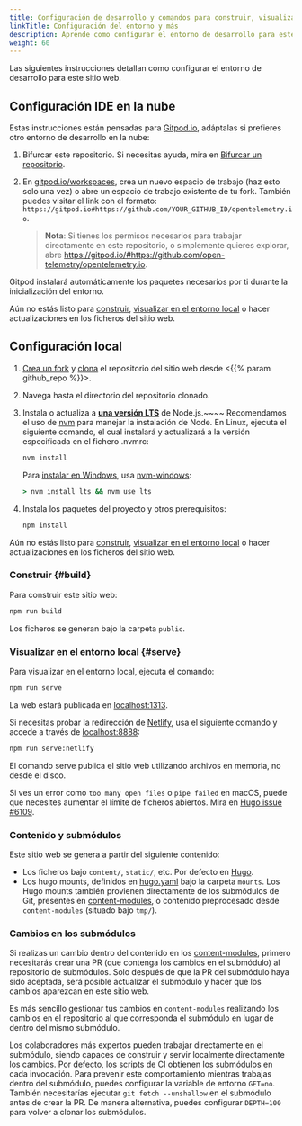 ```yaml
---
title: Configuración de desarrollo y comandos para construir, visualizar en el entorno local y más
linkTitle: Configuración del entorno y más
description: Aprende como configurar el entorno de desarrollo para este sitio web.
weight: 60
---
```


Las siguientes instrucciones detallan como configurar el entorno de desarrollo para este sitio web.

## Configuración IDE en la nube

Estas instrucciones están pensadas para [Gitpod.io], adáptalas si prefieres otro entorno de desarrollo en la nube:

1.  Bifurcar este repositorio. Si necesitas ayuda, mira en [Bifurcar un repositorio][fork].
2.  En [gitpod.io/workspaces], crea un nuevo espacio de trabajo (haz esto solo una vez) o abre un espacio de trabajo existente de tu fork. También puedes visitar el link con el formato:
    `https://gitpod.io#https://github.com/YOUR_GITHUB_ID/opentelemetry.io`.

    > **Nota**: Si tienes los permisos necesarios para trabajar directamente en este repositorio,
    > o simplemente quieres explorar, abre
    > <https://gitpod.io/#https://github.com/open-telemetry/opentelemetry.io>.

Gitpod instalará automáticamente los paquetes necesarios por ti durante la inicialización del entorno.

Aún no estás listo para [construir](#build), [visualizar en el entorno local](#serve) o hacer actualizaciones en los ficheros del sitio web.

## Configuración local

1.  [Crea un fork][fork] y [clona][clone] el repositorio del sitio web desde
    <{{% param github_repo %}}>.
2.  Navega hasta el directorio del repositorio clonado.
3.  Instala o actualiza a [**una versión LTS**][nodejs-rel] de Node.js.~~~~
    Recomendamos el uso de [nvm][] para manejar la instalación de Node. En Linux,
    ejecuta el siguiente comando, el cual instalará y actualizará a la versión especificada en el fichero .nvmrc:

    ```sh
    nvm install
    ```

    Para [instalar en Windows][nodejs-win], usa [nvm-windows][]:

    ```cmd
    > nvm install lts && nvm use lts
    ```

4.  Instala los paquetes del proyecto y otros prerequisitos:

    ```sh
    npm install
    ```

Aún no estás listo para [construir](#build), [visualizar en el entorno local](#serve) o hacer actualizaciones en los ficheros del sitio web.

### Construir {#build}

Para construir este sitio web:

```sh
npm run build
```

Los ficheros se generan bajo la carpeta `public`.

### Visualizar en el entorno local {#serve}

Para visualizar en el entorno local, ejecuta el comando:

```sh
npm run serve
```

La web estará publicada en [localhost:1313][].

Si necesitas probar la redirección de [Netlify], usa el siguiente comando y accede a través de [localhost:8888][]:

```sh
npm run serve:netlify
```

El comando serve publica el sitio web utilizando archivos en memoria, no desde el disco.

Si ves un error como `too many open files` o `pipe failed` en macOS, puede que necesites aumentar el límite de ficheros abiertos. Mira en [Hugo issue #6109](https://github.com/gohugoio/hugo/issues/6109).

### Contenido y submódulos

Este sitio web se genera a partir del siguiente contenido:

- Los ficheros bajo `content/`, `static/`, etc. Por defecto en [Hugo][].
- Los hugo mounts, definidos en [hugo.yaml][] bajo la carpeta `mounts`. Los Hugo mounts también provienen directamente de los submódulos de Git, presentes en [content-modules][], o contenido preprocesado desde `content-modules` (situado bajo `tmp/`).

[hugo.yaml]:
https://github.com/open-telemetry/opentelemetry.io/blob/main/hugo.yaml
[content-modules]:
https://github.com/open-telemetry/opentelemetry.io/tree/main/content-modules

### Cambios en los submódulos

Si realizas un cambio dentro del contenido en los [content-modules][], primero necesitarás crear una PR (que contenga los cambios en el submódulo) al repositorio de submódulos.
Solo después de que la PR del submódulo haya sido aceptada, será posible actualizar el submódulo y hacer que los cambios aparezcan en este sitio web.

Es más sencillo gestionar tus cambios en `content-modules` realizando los cambios en el repositorio al que corresponda el submódulo en lugar de dentro del mismo submódulo.

Los colaboradores más expertos pueden trabajar directamente en el submódulo, siendo capaces de construir y servir localmente directamente los cambios. Por defecto, los scripts de CI obtienen los submódulos en cada invocación. Para prevenir este comportamiento mientras trabajas dentro del submódulo, puedes configurar la variable de entorno `GET=no`. También necesitarías ejecutar `git fetch --unshallow` en el submódulo antes de crear la PR. De manera alternativa, puedes configurar `DEPTH=100` para volver a clonar los submódulos.

[clone]:
https://docs.github.com/en/repositories/creating-and-managing-repositories/cloning-a-repository
[fork]: https://docs.github.com/es/get-started/quickstart/fork-a-repo
[gitpod.io]: https://gitpod.io
[gitpod.io/workspaces]: https://gitpod.io/workspaces
[hugo]: https://gohugo.io
[localhost:1313]: http://localhost:1313
[localhost:8888]: http://localhost:8888
[netlify]: https://netlify.com
[nodejs-rel]: https://nodejs.org/es/about/previous-releases
[nodejs-win]:
https://docs.microsoft.com/es-es/windows/dev-environment/javascript/nodejs-on-windows
[nvm]:
https://github.com/nvm-sh/nvm/blob/master/README.md#installing-and-updating
[nvm-windows]: https://github.com/coreybutler/nvm-windows
